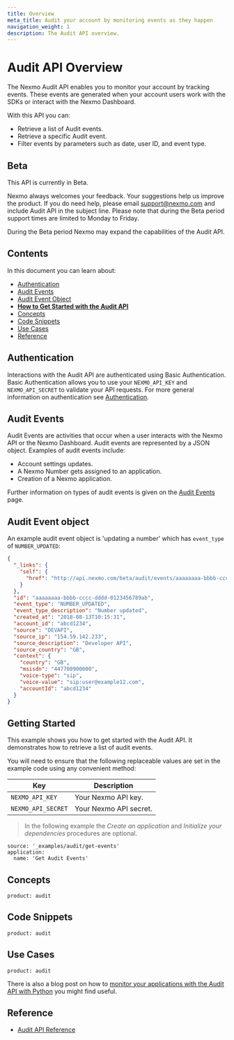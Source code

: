 ```yaml
---
title: Overview
meta_title: Audit your account by monitoring events as they happen
navigation_weight: 1
description: The Audit API overview.
---
```


# Audit API Overview

The Nexmo Audit API enables you to monitor your account by tracking events. These events are generated when your account users work with the SDKs or interact with the Nexmo Dashboard.

With this API you can:

* Retrieve a list of Audit events.
* Retrieve a specific Audit event.
* Filter events by parameters such as date, user ID, and event type.

## Beta

This API is currently in Beta.

Nexmo always welcomes your feedback. Your suggestions help us improve the product. If you do need help, please email [support@nexmo.com](mailto:support@nexmo.com) and include Audit API in the subject line. Please note that during the Beta period support times are limited to Monday to Friday.

During the Beta period Nexmo may expand the capabilities of the Audit API.

## Contents

In this document you can learn about:

* [Authentication](#authentication)
* [Audit Events](#audit-events)
* [Audit Event Object](#audit-event-object)
* [**How to Get Started with the Audit API**](#getting-started)
* [Concepts](#concepts)
* [Code Snippets](#code-snippets)
* [Use Cases](#use-cases)
* [Reference](#reference)

## Authentication

Interactions with the Audit API are authenticated using Basic Authentication. Basic Authentication allows you to use your `NEXMO_API_KEY` and `NEXMO_API_SECRET` to validate your API requests. For more general information on authentication see [Authentication](/concepts/guides/authentication).

## Audit Events

Audit Events are activities that occur when a user interacts with the Nexmo API or the Nexmo Dashboard. Audit events are represented by a JSON object. Examples of audit events include:

* Account settings updates.
* A Nexmo Number gets assigned to an application.
* Creation of a Nexmo application.

Further information on types of audit events is given on the [Audit Events](/audit/concepts/audit-events) page.

## Audit Event object

An example audit event object is 'updating a number' which has `event_type` of `NUMBER_UPDATED`:

``` json
{
  "_links": {
    "self": {
      "href": "http://api.nexmo.com/beta/audit/events/aaaaaaaa-bbbb-cccc-dddd-0123456789ab"
    }
  },
  "id": "aaaaaaaa-bbbb-cccc-dddd-0123456789ab",
  "event_type": "NUMBER_UPDATED",
  "event_type_description": "Number updated",
  "created_at": "2018-08-13T10:15:31",
  "account_id": "abcd1234",
  "source": "DEVAPI",
  "source_ip": "154.59.142.233",
  "source_description": "Developer API",
  "source_country": "GB",
  "context": {
    "country": "GB",
    "msisdn": "447700900000",
    "voice-type": "sip",
    "voice-value": "sip:user@example12.com",
    "accountId": "abcd1234"
  }
}
```

## Getting Started

This example shows you how to get started with the Audit API. It demonstrates how to retrieve a list of audit events.

You will need to ensure that the following replaceable values are set in the example code using any convenient method:

Key | Description
-- | --
`NEXMO_API_KEY` | Your Nexmo API key.
`NEXMO_API_SECRET` | Your Nexmo API secret.

> In the following example the _Create an application_ and _Initialize your dependencies_ procedures are optional.

```code_snippets
source: '_examples/audit/get-events'
application:
  name: 'Get Audit Events'
```

## Concepts

```concept_list
product: audit
```

## Code Snippets

```code_snippet_list
product: audit
```

## Use Cases

```use_cases
product: audit
```

There is also a blog post on how to [monitor your applications with the Audit API with Python](https://www.nexmo.com/blog/2018/10/09/get-nexmo-audit-events-with-python-dr/) you might find useful.

## Reference

* [Audit API Reference](/api/audit)
